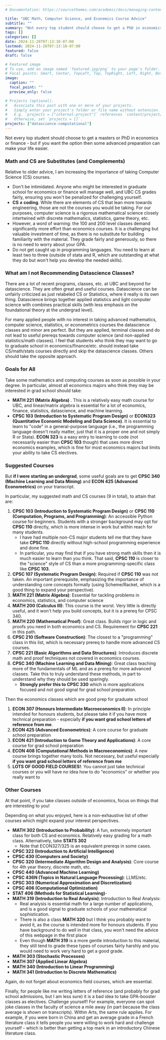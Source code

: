 ```yaml
---
# Documentation: https://sourcethemes.com/academic/docs/managing-content/

title: "UBC Math, Computer Science, and Economics Course Advice"
subtitle: ""
summary: "Not every top student should choose to get a PhD in economics or finance. But if you are considering it, then some advanced preparation can make your life easier"
tags: []
categories: []
date: 2024-11-26T07:13:10-07:00
lastmod: 2024-11-26T07:13:10-07:00
featured: false
draft: false

# Featured image
# To use, add an image named `featured.jpg/png` to your page's folder.
# Focal points: Smart, Center, TopLeft, Top, TopRight, Left, Right, BottomLeft, Bottom, BottomRight.
image:
  caption: ""
  focal_point: ""
  preview_only: false

# Projects (optional).
#   Associate this post with one or more of your projects.
#   Simply enter your project's folder or file name without extension.
#   E.g. `projects = ["internal-project"]` references `content/project/deep-learning/index.md`.
#   Otherwise, set `projects = []`.
projects: ["datascience-computational"]
---
```

Not every top student should choose to get a masters or PhD in economics or finance - but if you want the option then some advanced preparation can make your life easier.

### Math and CS are Substitutes (and Complements)
Relative to older advice, I am increasing the importance of taking Computer Science (CS) courses. 

- Don't be intimidated. Anyone who might be interested in graduate school for economics or finance will manage well, and UBC CS grades fairly, ensuring you won't be penalized for challenging yourself.
- **CS $\neq$ coding**. While there are elements of CS that lean more towards engineering, those are not the courses you would be taking. For our purposes, computer science is a rigorous mathematical science closely intertwined with discrete mathematics, statistics, game theory, etc.
- However, a word of warning: the 100 and 200 level classes demand significantly more effort than economics courses. It is a challenging but valuable investment of time, as there is no substitute for building familiarity with the material. They grade fairly and generously, so there is no need to worry about your GPA.
- Do not get caught up in programming languages.  You need to learn at least two to three (outside of stata and R, which are outstanding at what they do but won't help you develop the needed skills).

### What am I not Recommending Datascience Classes?
There are a lot of recent programs, classes, etc. at UBC and beyond for datascience.  They are often great and useful courses.  Datascience can be unfairly criticized as just relabeled CS or Statistics, where it really is its own thing.  Datascience brings together applied statistics and light computer science with combines practical skills (with less emphasis on the foundational theory at the undergrad level).

For many applied people with no interest in taking advanced mathematics, computer science, statistics, or econometrics courses the datascience classes and minor are perfect.  But they are applied, terminal classes and do not lead to useful prereqs towards computer science (and non-applied statistics/math classes).  I feel that students who think they may want to go to graduate school in economics/finance/etc. should instead take CS/math/stats courses directly and skip the datascience classes.  Others should take the opposite approach.

### Goals for All
Take some mathematics and computing courses as soon as possible in your degree.  In particular, almost all economics majors who think they may be interested in grad school should take:
- **MATH 221 (Matrix Algebra)** .  This is a relatively easy math course for UBC, and linear/matrix algebra is essential for a lot of economics, finance, statistics, datascience, and machine learning.
- **CPSC 103 (Introduction to Systematic Program Design)** or **ECON323 (Quantitative Economic Modeling and Data Science)**.  It is essential to learn to "code" in a general-purpose language (i.e., the programming language doesn't really matter, just that it is a proper one and not simply R or Stata).  **ECON 323** is a easy entry to learning to code (not necessarily easier than **CPSC 103** though) that uses more direct economics examples, which is fine for most economics majors but limits your ability to take CS electives.

### Suggested Courses
But __if I were starting an undergrad__, some useful goals are to get **CPSC 340 (Machine Learning and Data Mining)** and **ECON 425 (Advanced Econometrics)** on your transcript.

In particular, my suggested math and CS courses (9 in total), to attain that are:
1. **CPSC 103 (Introduction to Systematic Program Design)** or **CPSC 110 (Computation, Programs, and Programming)**: An accessible Python course for beginners. Students with a stronger background may opt for **CPSC 110** directly, which is more intense in work but within reach for many students.
   - I have had multiple non-CS major students tell me that they have take **CPSC 110** directly without high-school programming experience and done fine.
   - In particular, you may find that if you have strong math skills then it is much easier to learn than you think.  That said, **CPSC 110** is closer to the "science" style of CS than a more programming-specific class like **CPSC 103**.
2. **CPSC 107 (Systematic Program Design)**: Required if **CPSC 110** was not taken. An important prerequisite, emphasizing the importance of understanding core concepts formally (using Scheme/Racket, which is a good thing to expand your perspective).
3. **MATH 221 (Matrix Algebra)**: Essential for tackling problems in economics, statistics, and computer science
4. **MATH 200 (Calculus III)**: This course is the worst.  Very little is directly useful, and it won't help you build concepts, but it is a prereq for CPSC 340.
5. **MATH 220 (Mathematical Proof)**: Great class.  Builds rigor in logic and proofs you need in both economics and CS.  Requirement for **CPSC 221** in this path.
6. **CPSC 210 (Software Construction)**: The closest to a "programming" class in this list, which is necessary prereq to handle more advanced CS courses.
7. **CPSC 221 (Basic Algorithms and Data Structures)**:  Introduces discrete math and proof techniques not covered in economics courses.
8. **CPSC 340 (Machine Learning and Data Mining)**: Great class teaching more of the fundamentals of ML and as a prereq for more advanced classes.  Take this to truly understand these methods, in part to understand why they should be used sparingly.
   - **Strongly prefer this to CPSC 330** which is more applications focused and not good signal for grad school preparation.

Then the economics classes which are good prep for graduate school
1. **ECON 307 (Honours Intermediate Macroeconomics II)**: In principle intended for honours students, but please take it if you have more technical preparation - especially __if you want grad school letters of reference from me__.
2. **ECON 425 (Advanced Econometrics)**: A core course for graduate school preparation
3. **ECON 421 (Introduction to Game Theory and Applications)**: A core course for grad school preparation
4. **ECON 408 (Computational Methods in Macroeconomics)**: A new course brings together many tools.  Not necessary, but useful especially __if you want grad school letters of reference from me__
5. **LOTS OF GOOD FIELD COURSES!**:  You cannot just take technical courses or you will have no idea how to do "economics" or whether you really want to

### Other Courses
At that point, if you take classes outside of economics, focus on things that are interesting to you!

Depending on what you enjoyed, here is a non-exhaustive list of other courses which might expand your interest perspectives.
- **MATH 302 (Introduction to Probability)**: A fun, extremely important class for both CS and economics.  Relatively easy grading for a math class. Alternatively, take **STATS 302**
  - Note that ECON327/325 is an equivalent prereqs in some cases.
- **CPSC 322 (Introduction to Artificial Intelligence)** 
- **CPSC 430 (Computers and Society)**
- **CPSC 320 (Intermediate Algorithm Design and Analysis)**: Core course for 4th year theory, discrete math, etc.
- **CPSC 440 (Advanced Machine Learning)**
- **CPSC 436N (Topics in Natural Language Processing)**: LLMS/etc.
- **CPSC 303 (Numerical Approximation and Discretization)**
- **CPSC 406 (Computational Optimization)**
- **STAT 406 (Methods for Statistical Learning)**-
- **MATH 319 (Introduction to Real Analysis)**: Introduction to Real Analysis:
  - Real analysis is essential math for a large number of applications, and is a good signal to graduate schools of your mathematical sophistication.
  - There is also a class **MATH 320** but I think you probably want to avoid it, as the course is intended more for honours students. If you have background to do well in that class, you won't need the advice of this webpage in the first place
  - Even though **MATH 319** is a more gentle introduction to this material, they still tend to grade these types of courses fairly harshly and you would need to work very hard to get a good grade.
- **MATH 303 (Stochastic Processes)**
- **MATH 307 (Applied Linear Algebra)**
- **MATH 340 (Introduction to Linear Programming)**
- **MATH 341 (Introduction to Discrete Mathematics)**

Again, do not forget about economics field courses, which are essential.

Finally, for people like me writing letters of reference (and probably for grad school admissions, but I am less sure) it is a bad idea to take GPA-booster classes as electives.  Challenge yourself!  For example, everyone can spot joke classes in the faculty of science a mile away (in part because the class average is shown on transcripts).  Within Arts, the same rule applies.  For example, if you were born in China and get an average grade in a French literature class it tells people you were willing to work hard and challenge yourself - which is better than getting a top mark in an introductory Chinese literature class.